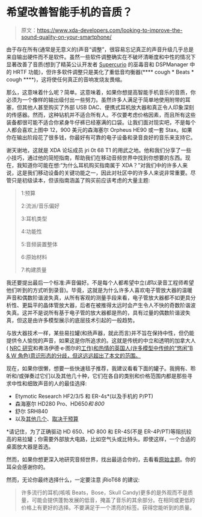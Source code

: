 # 希望改善智能手机的音质？

> 原文：<https://www.xda-developers.com/looking-to-improve-the-sound-quality-on-your-smartphone/>

由于存在所有(通常是无意义的)声音“调整”，很容易忘记真正的声音升级几乎总是来自输出硬件而不是软件。虽然一些软件调整确实在不破坏清晰度和中性的情况下显著改善了音质(想到了精英公认开发者 [Supercurio](http://forum.xda-developers.com/member.php?u=2617206) 的巫毒音和 DSPManager 中的 HRTF 功能)，但许多软件调整只是美化了重低音均衡器(**** cough * Beats * cough ****)，这将使任何真正的音响发烧友畏缩。

那么，这意味着什么呢？简单。这意味着，如果你想提高智能手机音乐的音质，你必须为一个像样的输出级付出一些努力。虽然许多人满足于简单地使用附带的耳塞，但其他人甚至购买了外部 USB DAC、便携式耳机放大器和真正令人印象深刻的传感器。然而，这种钻机并不适合所有人。不仅要考虑价格因素，而且所有这些装备都很可能不适合你紧身牛仔裤已经塞满的口袋。让我们面对现实吧，不是每个人都会喜欢上图中 12，900 美元的森海塞尔 Orpheus HE90 或一套 Stax。如果你在输出阶段花了很多钱，你最好有可靠的电子设备和录音良好的音乐来支持它。

谢天谢地，这就是 XDA 论坛成员 jri 0t 68 T1 的用武之地。他和我们分享了一些小技巧，通过他的简短指南，帮助我们在移动音频世界中找到你想要的东西。现在，我知道你可能在想:“为什么耳机购买指南属于 XDA？”对我们中的许多人来说，这是我们移动设备的关键功能之一，因此对社区中的许多人来说非常重要。尽管只是初级读本，但该指南涵盖了购买前应该考虑的大量主题:

> 1:预算
> 
> 2:流派/音乐偏好
> 
> 3:耳机类型
> 
> 4:功能性
> 
> 5:音频装置整体
> 
> 6:原始材料
> 
> 7:构建质量

我还要提出最后一个标准:声音偏好。不是每个人都希望中立(*即*以录音工程师希望他们听到的方式听到录音)。毕竟，这就是为什么许多人喜欢电子管放大器的温暖声音和偶数阶谐波失真，从所有客观的测量手段来看，电子管放大器都不如更具分析性、更扁平的晶体管放大器，后者在被推得太远时会产生令人不快的奇数阶谐波失真。这并不是说所有基于电子管的放大器都是热的，具有过量的偶数阶谐波失真，但这是由许多模型展示的底层技术引起的一般趋势。

与放大器技术一样，某些易拉罐(和扬声器，就此而言)并不旨在保持中性，但仍能提供令人愉悦的声音，如果这是你所追求的。这就是传统的中立和透明的加拿大人( [NRC 研究](http://www.soundandvisionmag.com/blog/2012/05/24/behind-screen-psb-nrc)和弗洛伊德·e·图尔的[工作)和热情的英国人(许多模型中传统的“悠闲”B & W 角色)意识形态的分歧，但这远远超出了本文的范围。](http://www.theaudiocritic.com/back_issues/The_Audio_Critic_28_r.pdf)

现在，如果你很懒，想要一些快速毯子推荐，我建议看看下面的罐子。我拥有、聆听和/或弹奏过它们以及其他几十种，它们在各自的类别和价格范围内都是那些寻求中性和细致声音的人的最佳选择:

*   Etymotic Research HF2/3/5 和 ER-4s*(以及手机的 P/PT)
*   森海塞尔 HD280 Pro、HD650*和 800*
*   舒尔 SRH840
*   以及[其他几个](http://www.headphone.com/selection-guide/10-best-headphones.php)、[取决于预算](http://www.headphone.com/selection-guide/top-picks-for-audiophiles.php)

*请记住，为了正确驱动 HD 650、HD 800 和 ER-4S(不是 ER-4P/PT)等阻抗较高的易拉罐；你需要外部放大电路，比如空气头或比特头。即使这样，一个合适的桌面放大器是首选。

然而，如果你想更深入地研究音频世界，找出最适合你的，去看看[原始主题](http://forum.xda-developers.com/showthread.php?t=2131021)。你的耳朵会感谢你的。

然而，无论你最终选择什么，一定要注意 jRioT68 的建议:

> 许多流行的耳机(咳咳 Beats，Bose，Skull Candy)更多的是外观而不是质量，可能会提供蓬勃发展的低音，掩盖了音乐的其余部分。在相同或更低的价格上有更好的选择。不要满足于一个漂亮的标签。获得您能听到的质量。